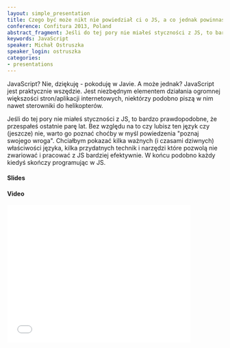 ```yaml
---
layout: simple_presentation
title: Czego być może nikt nie powiedział ci o JS, a co jednak powinnaś/powinieneś wiedzieć
conference: Confitura 2013, Poland
abstract_fragment: Jeśli do tej pory nie miałeś styczności z JS, to bardzo prawdopodobne, że przespałeś ostatnie parę lat. Chciałbym pokazać jak pracować z JS bardziej efektywnie. W końcu podobno każdy kiedyś skończy programując w JS.
keywords: JavaScript
speaker: Michał Ostruszka
speaker_login: ostruszka
categories:
- presentations
---
```


JavaScript? Nie, dziękuję - pokoduję w Javie. A może jednak? JavaScript jest praktycznie wszędzie. Jest niezbędnym elementem
działania ogromnej większości stron/aplikacji internetowych, niektórzy podobno piszą w nim nawet sterowniki do helikopterów.

Jeśli do tej pory nie miałeś styczności z JS, to bardzo prawdopodobne, że przespałeś ostatnie parę lat. Bez względu na to
czy lubisz ten język czy (jeszcze) nie, warto go poznać choćby w myśl powiedzenia "poznaj swojego wroga". Chciałbym pokazać
kilka ważnych (i czasami dziwnych) właściwości języka, kilka przydatnych technik i narzędzi które pozwolą nie zwariować
i pracować z JS bardziej efektywnie. W końcu podobno każdy kiedyś skończy programując w JS.

<h4>Slides</h4>
<script async class="speakerdeck-embed" data-id="e0d47da0c88b0130686246e7565cb5e9" data-ratio="1.29456384323641" src="//speakerdeck.com/assets/embed.js"></script>

<h4>Video</h4>
<iframe width="429" height="322" src="//www.youtube.com/embed/OsHMUqRtdmE?rel=0" frameborder="0" allowfullscreen></iframe>
